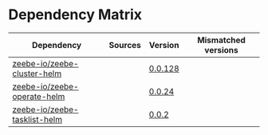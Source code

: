 # Dependency Matrix

Dependency | Sources | Version | Mismatched versions
---------- | ------- | ------- | -------------------
[zeebe-io/zeebe-cluster-helm](https://github.com/zeebe-io/zeebe-cluster-helm) |  | [0.0.128]() | 
[zeebe-io/zeebe-operate-helm](https://github.com/zeebe-io/zeebe-operate-helm) |  | [0.0.24](https://github.com/zeebe-io/zeebe-operate-helm/releases/tag/v0.0.24) | 
[zeebe-io/zeebe-tasklist-helm](https://github.com/zeebe-io/zeebe-tasklist-helm) |  | [0.0.2](https://github.com/zeebe-io/zeebe-tasklist-helm/releases/tag/v0.0.2) | 
